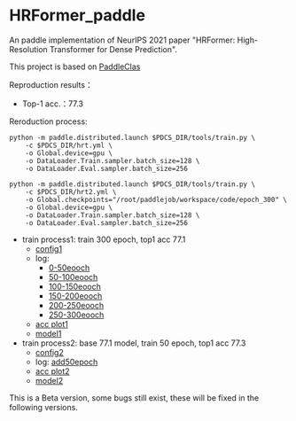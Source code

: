 # HRFormer_paddle

An paddle implementation of  NeurIPS 2021 paper "HRFormer: High-Resolution Transformer for Dense Prediction".

This project is based on [PaddleClas](https://github.com/PaddlePaddle/PaddleClas)



Reproduction results：

* Top-1 acc.：77.3

Reroduction process:

```
python -m paddle.distributed.launch $PDCS_DIR/tools/train.py \
    -c $PDCS_DIR/hrt.yml \
    -o Global.device=gpu \
    -o DataLoader.Train.sampler.batch_size=128 \
    -o DataLoader.Eval.sampler.batch_size=256

python -m paddle.distributed.launch $PDCS_DIR/tools/train.py \
    -c $PDCS_DIR/hrt2.yml \
    -o Global.checkpoints="/root/paddlejob/workspace/code/epoch_300" \
    -o Global.device=gpu \
    -o DataLoader.Train.sampler.batch_size=128 \
    -o DataLoader.Eval.sampler.batch_size=256
```


* train process1: train 300 epoch, top1 acc 77.1
  * [config1](config/hrt.yml)
  * log:
    * [0-50eooch](log/trainer-0_50.log)
    * [50-100eooch](log/trainer-50_100.log)
    * [100-150eooch](log/trainer-100_150.log)
    * [150-200eooch](log/trainer-150_200.log)
    * [200-250eooch](log/trainer-200_250.log)
    * [250-300eooch](log/trainer-250_300.log)
  * [acc plot1](log/train1.png)
  * [model1](model/train1/latest.pdparams)
* train process2: base 77.1 model, train 50 epoch, top1 acc 77.3
  * [config2](config/hrt2.yml)
  * log: [add50epoch](log/trainer-add50.log)
  * [acc plot2](log/train2.png)
  * [model2](model/train2/latest.pdparams)


This is a Beta version, some bugs still exist, these will be fixed in the following versions.
